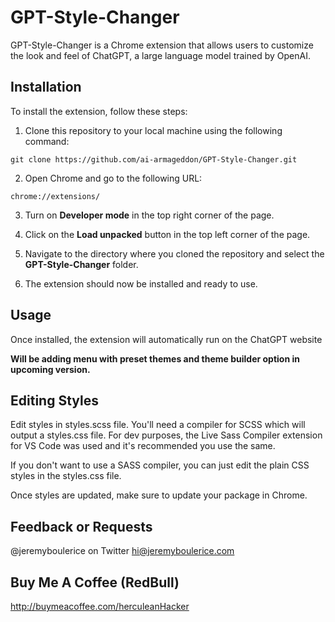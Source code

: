 # GPT-Style-Changer

GPT-Style-Changer is a Chrome extension that allows users to customize the look and feel of ChatGPT, a large language model trained by OpenAI.

## Installation

To install the extension, follow these steps:

1. Clone this repository to your local machine using the following command:

`git clone https://github.com/ai-armageddon/GPT-Style-Changer.git`


2. Open Chrome and go to the following URL:

`chrome://extensions/`


3. Turn on **Developer mode** in the top right corner of the page.

4. Click on the **Load unpacked** button in the top left corner of the page.

5. Navigate to the directory where you cloned the repository and select the **GPT-Style-Changer** folder.

6. The extension should now be installed and ready to use.

## Usage
 
Once installed, the extension will automatically run on the ChatGPT website

**Will be adding menu with preset themes and theme builder option in upcoming version.**

## Editing Styles

Edit styles in styles.scss file. You'll need a compiler for SCSS which will output a styles.css file. For dev purposes, the Live Sass Compiler extension for VS Code was used and it's recommended you use the same.

If you don't want to use a SASS compiler, you can just edit the plain CSS styles in the styles.css file.

Once styles are updated, make sure to update your package in Chrome.


## Feedback or Requests
@jeremyboulerice on Twitter
hi@jeremyboulerice.com

## Buy Me A Coffee (RedBull)
http://buymeacoffee.com/herculeanHacker